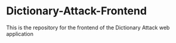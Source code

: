 # Dictionary-Attack-Frontend
This is the repository for the frontend of the Dictionary Attack web application 
